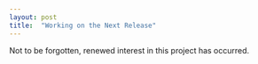 ```yaml
---
layout: post
title:  "Working on the Next Release"
---
```

Not to be forgotten, renewed interest in this project has occurred.
